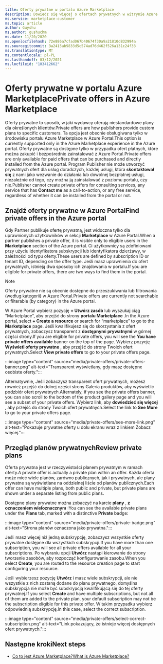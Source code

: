 ```yaml
---
title: Oferty prywatne w portalu Azure Marketplace
description: Dowiedz się więcej o ofertach prywatnych w witrynie Azure Marketplace.
ms.service: marketplace-customer
ms.topic: article
author: Guyshu
ms.author: gushuchm
ms.date: 11/20/2020
ms.openlocfilehash: 72e886a7cfad067b40674f30a9a21810d832994a
ms.sourcegitcommit: 3a2415ab9833d5c574ad76d462f526a131c24f33
ms.translationtype: MT
ms.contentlocale: pl-PL
ms.lasthandoff: 03/12/2021
ms.locfileid: "103412662"
---
```

# <a name="private-offers-in-azure-marketplace"></a><span data-ttu-id="b30cc-103">Oferty prywatne w portalu Azure Marketplace</span><span class="sxs-lookup"><span data-stu-id="b30cc-103">Private offers in Azure Marketplace</span></span>

<span data-ttu-id="b30cc-104">Oferty prywatne to sposób, w jaki wydawcy oferują niestandardowe plany dla określonych klientów.</span><span class="sxs-lookup"><span data-stu-id="b30cc-104">Private offers are how publishers provide custom plans to specific customers.</span></span> <span data-ttu-id="b30cc-105">Ta opcja jest obecnie obsługiwana tylko w środowisku portalu Azure Marketplace w Azure Portal.</span><span class="sxs-lookup"><span data-stu-id="b30cc-105">This option is currently supported only in the Azure Marketplace experience in the Azure portal.</span></span> <span data-ttu-id="b30cc-106">Oferty prywatne są dostępne tylko w przypadku ofert płatnych, które można zakupić i bezpośrednio zainstalować z Azure Portal.</span><span class="sxs-lookup"><span data-stu-id="b30cc-106">Private offers are only available for paid offers that can be purchased and directly installed from the Azure portal.</span></span> <span data-ttu-id="b30cc-107">Program Publisher nie może utworzyć prywatnych ofert dla usług doradczych, każdej usługi, która **skontaktował się** z nami jako wezwanie do działania lub dowolnej bezpłatnej usługi, niezależnie od tego, czy można ją zainstalować z poziomu portalu, czy nie.</span><span class="sxs-lookup"><span data-stu-id="b30cc-107">Publisher cannot create private offers for consulting services, any service that has **Contact me** as a call-to-action, or any free service, regardless of whether it can be installed from the portal or not.</span></span>

## <a name="find-private-offers-in-the-azure-portal"></a><span data-ttu-id="b30cc-108">Znajdź oferty prywatne w Azure Portal</span><span class="sxs-lookup"><span data-stu-id="b30cc-108">Find private offers in the Azure portal</span></span>

<span data-ttu-id="b30cc-109">Gdy Partner publikuje ofertę prywatną, jest widoczna tylko dla uprawnionych użytkowników w sekcji **Marketplace** w Azure Portal.</span><span class="sxs-lookup"><span data-stu-id="b30cc-109">When a partner publishes a private offer, it is visible only to eligible users in the **Marketplace** section of the Azure portal.</span></span> <span data-ttu-id="b30cc-110">Ci użytkownicy są zdefiniowani przy użyciu identyfikatora subskrypcji lub identyfikatora dzierżawy, w zależności od typu oferty.</span><span class="sxs-lookup"><span data-stu-id="b30cc-110">These users are defined by subscription ID or tenant ID, depending on the offer type.</span></span> <span data-ttu-id="b30cc-111">Jeśli masz uprawnienia do ofert prywatnych, istnieją dwa sposoby ich znajdowania w portalu.</span><span class="sxs-lookup"><span data-stu-id="b30cc-111">If you are eligible for  private offers, there are two ways to find them in the portal.</span></span>

> [!NOTE]
> <span data-ttu-id="b30cc-112">Oferty prywatne nie są obecnie dostępne do przeszukiwania lub filtrowania (według kategorii) w Azure Portal.</span><span class="sxs-lookup"><span data-stu-id="b30cc-112">Private offers are currently not searchable or filterable (by category) in the Azure portal.</span></span>

<span data-ttu-id="b30cc-113">W Azure Portal wybierz pozycję **+ Utwórz zasób** lub wyszukaj ciąg "Marketplace", aby przejść do strony **portalu Marketplace** .</span><span class="sxs-lookup"><span data-stu-id="b30cc-113">In the Azure portal, select **+ Create a resource** or search for “marketplace” to go to the **Marketplace** page.</span></span> <span data-ttu-id="b30cc-114">Jeśli kwalifikujesz się do skorzystania z ofert prywatnych, zobaczysz transparent z **dostępnymi prywatnymi** w górnej części strony.</span><span class="sxs-lookup"><span data-stu-id="b30cc-114">If you are eligible for private offers, you will see the **You have private offers available** banner on the top of the page.</span></span> <span data-ttu-id="b30cc-115">Wybierz pozycję **Wyświetl oferty prywatne** , aby przejść do strony Twoich ofert prywatnych.</span><span class="sxs-lookup"><span data-stu-id="b30cc-115">Select **View private offers** to go to your private offers page.</span></span>

:::image type="content" source="media/private-offers/private-offers-banner.png" alt-text="Transparent wyświetlany, gdy masz dostępne osobiste oferty.":::

<span data-ttu-id="b30cc-117">Alternatywnie, Jeśli zobaczysz transparent ofert prywatnych, możesz również przejść do dolnej części strony Galeria produktów, aby wyświetlić podzbiór ofert prywatnych.</span><span class="sxs-lookup"><span data-stu-id="b30cc-117">Alternately, if you see the private offers banner, you can also scroll to the bottom of the product gallery page and you will see a subset of your private offers.</span></span> <span data-ttu-id="b30cc-118">Wybierz link, aby **dowiedzieć się więcej** , aby przejść do strony Twoich ofert prywatnych.</span><span class="sxs-lookup"><span data-stu-id="b30cc-118">Select the link to **See More** to go to your private offers page.</span></span>

:::image type="content" source="media/private-offers/see-more-link.png" alt-text="Pokazuje prywatne oferty u dołu ekranu wraz z linkiem Zobacz więcej.":::

## <a name="review-private-plans"></a><span data-ttu-id="b30cc-120">Przegląd planów prywatnych</span><span class="sxs-lookup"><span data-stu-id="b30cc-120">Review private plans</span></span>

<span data-ttu-id="b30cc-121">Oferta prywatna jest w rzeczywistości planem prywatnym w ramach oferty.</span><span class="sxs-lookup"><span data-stu-id="b30cc-121">A private offer is actually a private plan within an offer.</span></span> <span data-ttu-id="b30cc-122">Każda oferta może mieć wiele planów, zarówno publicznych, jak i prywatnych, ale plany prywatne są wyświetlane na oddzielnej liście od planów publicznych.</span><span class="sxs-lookup"><span data-stu-id="b30cc-122">Each offer can have multiple plans, both public and private, but private plans are shown under a separate listing from public plans.</span></span>

<span data-ttu-id="b30cc-123">Dostępne plany prywatne można zobaczyć na karcie **plany** , **z oznaczeniem wieloznacznym** :</span><span class="sxs-lookup"><span data-stu-id="b30cc-123">You can see the available private plans under the **Plans** tab, marked with a distinctive **Private** badge:</span></span>

:::image type="content" source="media/private-offers/private-badge.png" alt-text="Strona planów oznaczona jako prywatna.":::

<span data-ttu-id="b30cc-125">Jeśli masz więcej niż jedną subskrypcję, zobaczysz wszystkie oferty prywatne dostępne dla wszystkich subskrypcji.</span><span class="sxs-lookup"><span data-stu-id="b30cc-125">If you have more than one subscription, you will see all private offers available for all your subscriptions.</span></span> <span data-ttu-id="b30cc-126">Po wybraniu opcji **Utwórz** nastąpi kierowanie do strony tworzenie zasobów, aby rozpocząć konfigurowanie zasobu.</span><span class="sxs-lookup"><span data-stu-id="b30cc-126">When you select **Create**, you are routed to the resource creation page to start configuring your resource.</span></span>

<span data-ttu-id="b30cc-127">Jeśli wybierzesz pozycję **Utwórz** i masz wiele subskrypcji, ale nie wszystkie z nich zostaną dodane do planu prywatnego, domyślna subskrypcja nie może być subskrypcją kwalifikującą się do tej oferty prywatnej.</span><span class="sxs-lookup"><span data-stu-id="b30cc-127">If you select **Create** and have multiple subscriptions, but not all of them are added to the private plan, your default subscription may not be the subscription eligible for this private offer.</span></span> <span data-ttu-id="b30cc-128">W takim przypadku wybierz odpowiednią subskrypcję.</span><span class="sxs-lookup"><span data-stu-id="b30cc-128">In this case, select the correct subscription.</span></span>

:::image type="content" source="media/private-offers/select-correct-subscription.png" alt-text="Link pokazujący, że istnieje więcej dostępnych ofert prywatnych.":::

## <a name="next-steps"></a><span data-ttu-id="b30cc-130">Następne kroki</span><span class="sxs-lookup"><span data-stu-id="b30cc-130">Next steps</span></span>

- [<span data-ttu-id="b30cc-131">Co to jest Azure Marketplace?</span><span class="sxs-lookup"><span data-stu-id="b30cc-131">What is Azure Marketplace?</span></span>](azure-marketplace-overview.md)

